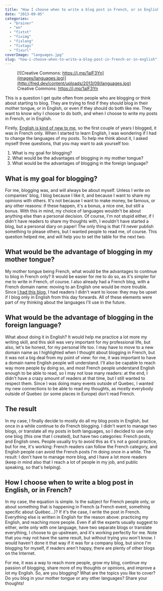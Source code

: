 ```yaml
---
title: "How I choose when to write a blog post in French, or in English"
date: "2013-09-05"
categories: 
  - "brainer"
  - "en"
  - "fixtxt"
  - "fiximg"
  - "fixlang"
  - "fixtags"
  - "fixurl"
coverImage: "languages.jpg"
slug: "how-i-choose-when-to-write-a-blog-post-in-french-or-in-english"
---
```


<figure>

[](http://fred.dev/content/uploads/2013/09/languages.jpg)

<figcaption>

[![Creative Commons: https://j.mp/1alF3Yn](images/languages.jpg)](http://fred.dev/content/uploads/2013/09/languages.jpg) Creative Commons: https://j.mp/1alF3Yn

</figcaption>

</figure>

This is a question I get quite often from people who are blogging or think about starting to blog. They are trying to find if they should blog in their mother tongue, or in English, or even if they should do both like me. They want to know why I choose to do both, and when I choose to write my posts in French, or in English.

Firstly, [English is kind of new to me](https://fred.dev/my-english-nearly-three-years-after/ "My English, nearly three years after"), so the first couple of years I blogged, it was in French only. When I started to learn English, I was wondering if I had to change the languages of my posts. To help me think about it, I asked myself three questions, that you may want to ask yourself too:

1. What is my goal for blogging?
2. What would be the advantages of blogging in my mother tongue?
3. What would be the advantages of blogging in the foreign language?

## What is my goal for blogging?

For me, blogging was, and will always be about myself. Unless I write on companies' blog, I blog because I like it, and because I want to share my opinions with others. It's not because I want to make money, be famous, or any other reasons: if these happen, it's a bonus, a nice one, but still a bonus. With this in mind, my choice of languages wouldn't be about anything else than a personal decision. Of course, I'm not stupid either, if I didn't have readers to share my thoughts with, I wouldn't have started a blog, but a personal diary on paper! The only thing is that I'll never publish something to please others, but I wanted people to read me, of course. This question helped me, and will help you to set the table for the next two.

## What would be the advantage of blogging in my mother tongue?

My mother tongue being French, what would be the advantages to continue to blog in French only? It would be easier for me to do so, as it's simpler for me to write in French, of course. I also already had a French blog, with a French domain name: moving to an English one would be more trouble. Since [I had this blog](https://fred.dev/tag/a-la-base-2/), I had readers I didn't want to loose: they may be upset if I blog only in English from this day forwards. All of these elements were part of my thinking about the languages I'll use in the future.

## What would be the advantage of blogging in the foreign language?

What about doing it in English? It would help me practice a lot more my writing skill, and this skill was very important for my professional life, but also, let's be honest, for my personal life too. I may have to move to a new domain name as I highlighted when I thought about blogging in French, but it was not a big deal from my point of view: for me, it was important to have a domain name English people will understand. I'll also be capable to reach way more people by doing so, and most French people understand English enough to be able to read, so I may not lose many readers: at the end, I didn't have a crazy amount of readers at that time, but I still wanted to respect them. Since I was doing many events outside of Quebec, I wanted my new connections to be able to read my thoughts, as mostly everybody outside of Quebec (or some places in Europe) don't read French.

## The result

In my case, I finally decide to mostly do all my blog posts in English, but once in a while continue to do French blogging. I didn't want to manage two blogs, or translate all my posts in both languages, so I decided to use only one blog (this one that I created), but have two categories: French posts, and English ones. People usually try to avoid this as it's not a good practice, but for me, it's working: French readers can follow the French category, and English people can avoid the French posts I'm doing once in a while. The result: I don't have to manage more blog, and I have a lot more readers (keep in mind also that I reach a lot of people in my job, and public speaking, so that's helping).

## How I choose when to write a blog post in English, or in French?

In my case, the equation is simple. Is the subject for French people only, or about something that is happening in French (a French event, something specific about Québec...)? If it's the case, I write the post in French. Everything else is written in English for the reason above: practicing my English, and reaching more people. Even if all the experts usually suggest to either, write only with one language, have two separate blogs or translate everything, I choose to go upstream, and it's working perfectly for me. Note that you may not have the same result, but without trying you won't know. I would haven't done it that way if it was for a company blog, but since I'm blogging for myself, if readers aren't happy, there are plenty of other blogs on the Internet.

For me, it was a way to reach more people, grow my blog, continue my passion of blogging, share more of my thoughts or opinions, and improve a lot my English. So, are you blogging? What are the topics you like to cover? Do you blog in your mother tongue or any other languages? Share your thoughts!
